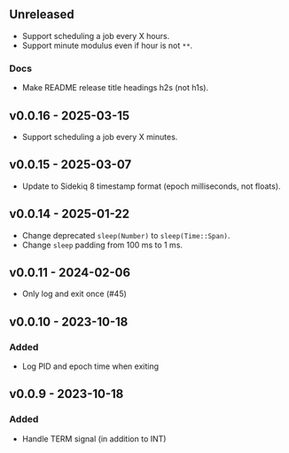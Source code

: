 ## Unreleased
- Support scheduling a job every X hours.
- Support minute modulus even if hour is not `**`.

### Docs
- Make README release title headings h2s (not h1s).

## v0.0.16 - 2025-03-15
- Support scheduling a job every X minutes.

## v0.0.15 - 2025-03-07
- Update to Sidekiq 8 timestamp format (epoch milliseconds, not floats).

## v0.0.14 - 2025-01-22
- Change deprecated `sleep(Number)` to `sleep(Time::Span)`.
- Change `sleep` padding from 100 ms to 1 ms.

## v0.0.11 - 2024-02-06
- Only log and exit once (#45)

## v0.0.10 - 2023-10-18

### Added
- Log PID and epoch time when exiting

## v0.0.9 - 2023-10-18

### Added
- Handle TERM signal (in addition to INT)
